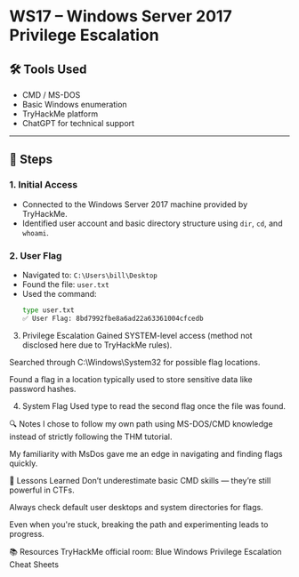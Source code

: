 # WS17 – Windows Server 2017 Privilege Escalation

## 🛠️ Tools Used
- CMD / MS-DOS
- Basic Windows enumeration
- TryHackMe platform
- ChatGPT for technical support

---

## 🧭 Steps

### 1. Initial Access
- Connected to the Windows Server 2017 machine provided by TryHackMe.
- Identified user account and basic directory structure using `dir`, `cd`, and `whoami`.

### 2. User Flag
- Navigated to: `C:\Users\bill\Desktop`
- Found the file: `user.txt`
- Used the command:
  ```cmd
  type user.txt
  ✅ User Flag: 8bd7992fbe8a6ad22a63361004cfcedb

3. Privilege Escalation
Gained SYSTEM-level access (method not disclosed here due to TryHackMe rules).

Searched through C:\Windows\System32 for possible flag locations.

Found a flag in a location typically used to store sensitive data like password hashes.

4. System Flag
Used type to read the second flag once the file was found.

🔍 Notes
I chose to follow my own path using MS-DOS/CMD knowledge instead of strictly following the THM tutorial.

My familiarity with MsDos gave me an edge in navigating and finding flags quickly.

🧠 Lessons Learned
Don’t underestimate basic CMD skills — they’re still powerful in CTFs.

Always check default user desktops and system directories for flags.

Even when you're stuck, breaking the path and experimenting leads to progress.

📚 Resources
TryHackMe official room: Blue
Windows Privilege Escalation Cheat Sheets
